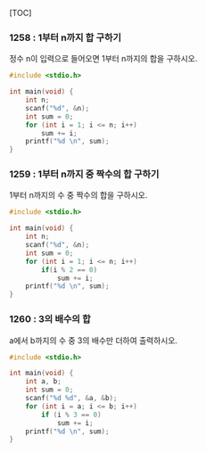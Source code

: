 [TOC]

### 1258 : 1부터 n까지 합 구하기

정수 n이 입력으로 들어오면 1부터 n까지의 합을 구하시오.

``` c
#include <stdio.h>

int main(void) {
	int n;
	scanf("%d", &n);
	int sum = 0;
	for (int i = 1; i <= n; i++)
		sum += i;
	printf("%d \n", sum);
}
```

### 1259 : 1부터 n까지 중 짝수의 합 구하기

1부터 n까지의 수 중 짝수의 합을 구하시오.

``` c
#include <stdio.h>

int main(void) {
	int n;
	scanf("%d", &n);
	int sum = 0;
	for (int i = 1; i <= n; i++)
		if(i % 2 == 0)
			sum += i;
	printf("%d \n", sum);
}
```

### 1260 : 3의 배수의 합

a에서 b까지의 수 중 3의 배수만 더하여 출력하시오.

``` c
#include <stdio.h>

int main(void) {
	int a, b;
	int sum = 0;
	scanf("%d %d", &a, &b);
	for (int i = a; i <= b; i++)
		if (i % 3 == 0)
			sum += i;
	printf("%d \n", sum);
}
```